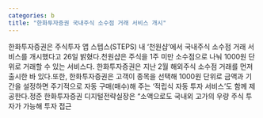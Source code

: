 ```yaml
---
categories: b
title: "한화투자증권 국내주식 소수점 거래 서비스 개시"
---
```

한화투자증권은 주식투자 앱 스텝스(STEPS) 내 ‘천원샵’에서 국내주식 소수점 거래 서비스를 개시했다고 26일 밝혔다.천원샵은 주식을 1주 미만 소수점으로 나눠 1000원 단위로 거래할 수 있는 서비스다. 한화투자증권은 지난 2월 해외주식 소수점 거래를 먼저 출시한 바 있다.또한, 한화투자증권은 고객이 종목을 선택해 1000원 단위로 금액과 기간을 설정하면 주기적으로 자동 구매(매수)해 주는 ‘적립식 자동 투자 서비스’도 함께 제공한다.정준 한화투자증권 디지털전략실장은 “소액으로도 국내외 고가의 우량 주식 투자가 가능해 투자 접근